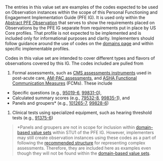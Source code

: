 The entries in this value set are examples of the codes expected to be used on Observation instances within the scope of this Personal Functioning and Engagement Implementation Guide (PFE IG). It is used only within the [Abstract PFE Observation](StructureDefinition-pfe-abstract-observation.html) that serves to show the requirements placed on Observations by the PFE IG separate from requirements put in place by US Core profiles. That profile is not expected to be implemented and is included only for informational purposes and clarity. Implementers should follow guidance around the use of codes on the [domains page](domains.html) and within specific implementable profiles.

Codes in this value set are intended to cover different types and flavors of observations covered by this IG. The codes included are pulled from
1. Formal assessments, such as [CMS assessments instruments](https://del.cms.gov/DELWeb/pubHome) used in post-acute care, [AM-PAC assessments](https://pubmed.ncbi.nlm.nih.gov/14707755/), and [ASHA Functional Communication Measures](https://www.asha.org/siteassets/uploadedfiles/ASHA/NOMS/SLP-NOMS-Functional-Communication-Measures.pdf) (FCMs). These include
  - Specific questions (e.g., [95019-6](https://loinc.org/95019-6/), [99831-0](https://loinc.org/99831-0/)),
  - Calculated summary scores (e.g., [79532-8](https://loinc.org/79532-8/), [99835-1](https://loinc.org/99835-1/)), and
  - Panels and groupers* (e.g., [101265-7](https://loinc.org/101265-7/), [99828-6](https://loinc.org/99828-6/))
1. Clinical tests using specialized equipment, such as hearing threshold tests (e.g., [91375-6](https://loinc.org/91375-6/))

<blockquote class="stu-note">
<p>
*Panels and groupers are not in scope for inclusion within <a href="domains.html">domain-based value sets</a> within STU1 of the PFE IG. However, implementers may still create observation instances using these codes as a part of following the <a href="structured_data_capture.html">recommended structure</a> for representing complex assessments. Therefore, they are included here as examples even though they will not be found within the <a href="domains.html">domain-based value sets</a>. 
</p>
</blockquote>